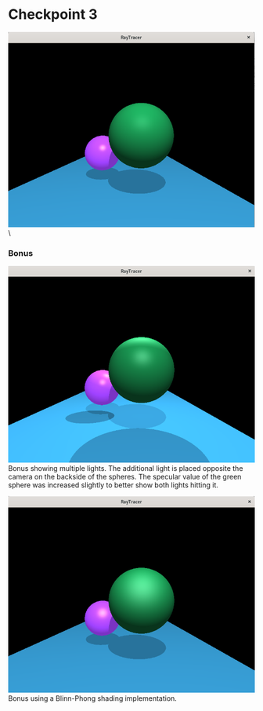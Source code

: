 # Checkpoint 3
<img class="img-fluid" src="../../assets/img/checkpoint3_base_img.png" alt="..." />\

### Bonus
<img class="img-fluid" src="../../assets/img/checkpoint3_bonus_mult_lights_img.png" alt="..." /> \
Bonus showing multiple lights. The additional light is placed opposite the camera on the backside of the spheres. The specular value of the green sphere was increased slightly to better show both lights hitting it.

<img class="img-fluid" src="../../assets/img/checkpoint3_bonus_blinnphong_img.png" alt="..." /> \
Bonus using a Blinn-Phong shading implementation.